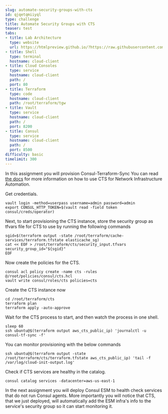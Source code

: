 ```yaml
---
slug: automate-security-groups-with-cts
id: qjqetqmiiyql
type: challenge
title: Automate Security Groups with CTS
teaser: test
tabs:
- title: Lab Architecture
  type: website
  url: https://htmlpreview.github.io/?https://raw.githubusercontent.com/hashicorp/field-workshops-consul/add-consul-multi-cloud/instruqt-tracks/multi-cloud-service-networking-with-consul/assets/diagrams/diagrams.html
- title: Shell
  type: terminal
  hostname: cloud-client
- title: Cloud Consoles
  type: service
  hostname: cloud-client
  path: /
  port: 80
- title: Terraform
  type: code
  hostname: cloud-client
  path: /root/terraform/tgw
- title: Vault
  type: service
  hostname: cloud-client
  path: /
  port: 8200
- title: Consul
  type: service
  hostname: cloud-client
  path: /
  port: 8500
difficulty: basic
timelimit: 300
---
```

  In this assignment you will provision  Consul-Terraform-Sync
  You can read [the docs](https://www.consul.io/docs/nia) for more information on how to use CTS for Network Infrastructure Automation. <br>

  Get credentials. <br>

  ```
  vault login -method=userpass username=admin password=admin
  export CONSUL_HTTP_TOKEN=$(vault read -field token consul/creds/operator)
  ```

  Next, to start provisioning the CTS instance, store the security group as tfvars file for CTS to use by running the following commands <br>

  ```
  sgid=$(terraform output -state /root/terraform/cache-services/terraform.tfstate elasticache_sg)
  cat << EOF > /root/terraform/cts/security_input.tfvars
  security_group_id="${sgid}"
  EOF
  ```
  Now create the policies for the CTS. <br>

  ```
  consul acl policy create -name cts -rules @/root/policies/consul/cts.hcl
  vault write consul/roles/cts policies=cts
  ```

  Create the CTS instance now <br>

  ```
  cd /root/terraform/cts
  terraform plan
  terraform apply -auto-approve
  ```
  Wait for the CTS process to start, and then watch the process in one shell. <br>

  ```
  sleep 60
  ssh ubuntu@$(terraform output aws_cts_public_ip) 'journalctl -u consul-tf-sync -f'
  ```

  You can monitor provisioning with the below commands <br>

  ```
  ssh ubuntu@$(terraform output -state /root/terraform/cts/terraform.tfstate aws_cts_public_ip) 'tail -f /var/log/cloud-init-output.log'
  ```
  Check if CTS services are healthy in the catalog. <br>
  
  ```
  consul catalog services -datacenter=aws-us-east-1
  ```

  In the next assignment you will deploy Consul ESM to health check services that do not run Consul agents. More importantly you will notice that CTS, that we just deployed, will automatically add the ESM infra's info to the service's security group so it can start monitoring it. <br>